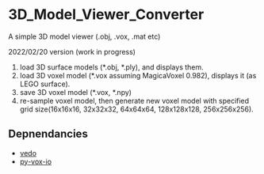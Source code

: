 # 3D_Model_Viewer_Converter
A simple 3D model viewer (.obj, .vox, .mat etc)

2022/02/20  version (work in progress)
1. load 3D surface models (*.obj, *.ply), and displays them.
2. load 3D voxel model (*.vox assuming MagicaVoxel 0.982), displays it (as LEGO surface).
3. save 3D voxel model (*.vox, *.npy)
4. re-sample voxel model, then generate new voxel model with specified grid size(16x16x16, 32x32x32, 64x64x64, 128x128x128, 256x256x256).

## Depnendancies
- [vedo](https://github.com/marcomusy/vedo) 
- [py-vox-io](https://github.com/gromgull/py-vox-io)
